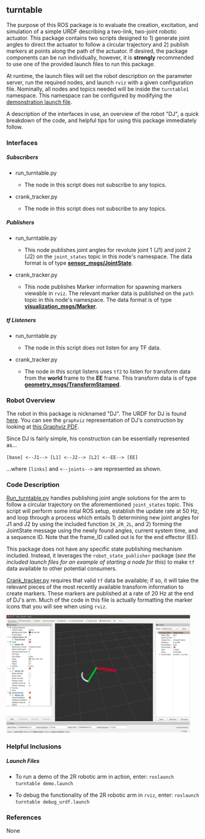 ## turntable

The purpose of this ROS package is to evaluate the creation, excitation, and simulation of a simple URDF describing a two-link, two-joint robotic actuator. This package contains two scripts designed to 1) generate joint angles to direct the actuator to follow a circular trajectory and 2) publish markers at points along the path of the actuator. If desired, the package components can be run individually, however, it is **strongly** recommended to use one of the provided launch files to run this package.

At runtime, the launch files will set the robot description on the parameter server, run the required nodes, and launch `rviz` with a given configuration file. Nominally, all nodes and topics needed will be inside the `turntable1` namespace. This namespace can be configured by modifying the [demonstration launch file](https://github.com/spieswl/turntable/blob/master/launch/demo.launch).

A description of the interfaces in use, an overview of the robot "DJ", a quick breakdown of the code, and helpful tips for using this package immediately follow.


### Interfaces
##### Subscribers
- run_turntable.py
  - The node in this script does not subscribe to any topics.

- crank_tracker.py
  - The node in this script does not subscribe to any topics.

##### Publishers
- run_turntable.py
  - This node publishes joint angles for revolute joint 1 (J1) and joint 2 (J2) on the `joint_states` topic in this node's namespace. The data format is of type **[sensor_msgs/JointState](http://docs.ros.org/api/sensor_msgs/html/msg/JointState.html)**.

- crank_tracker.py
  - This node publishes Marker information for spawning markers viewable in `rviz`. The relevant marker data is published on the `path` topic in this node's namespace. The data format is of type **[visualization_msgs/Marker](http://docs.ros.org/api/visualization_msgs/html/msg/Marker.html)**.

##### tf Listeners
- run_turntable.py
  - The node in this script does not listen for any TF data.

- crank_tracker.py
  - The node in this script listens uses `tf2` to listen for transform data from the **world** frame to the **EE** frame. This transform data is of type **[geometry_msgs/TransformStamped](http://docs.ros.org/api/geometry_msgs/html/msg/TransformStamped.html)**.


### Robot Overview

The robot in this package is nicknamed "DJ". The URDF for DJ is found [here](https://github.com/spieswl/turntable/blob/master/urdf/DJ.urdf). You can see the `graphviz` representation of DJ's construction by looking at [this Graphviz PDF](https://github.com/spieswl/turntable/blob/master/urdf/DJ.pdf).

Since DJ is fairly simple, his construction can be essentially represented as...

`[base] <--J1--> [L1] <--J2--> [L2] <--EE--> [EE]`

...where `[links]` and `<--joints-->` are represented as shown.


### Code Description

[Run_turntable.py](https://github.com/spieswl/turntable/blob/master/scripts/run_turntable.py) handles publishing joint angle solutions for the arm to follow a circular trajectory on the aforementioned `joint_states` topic. This script will perform some intial ROS setup, establish the update rate at 50 Hz, and loop through a process which entails 1) determining new joint angles for J1 and J2 by using the included function `IK_2R_2L`, and 2) forming the JointState message using the newly found angles, current system time, and a sequence ID. Note that the frame_ID called out is for the end effector (EE).

This package does not have any specific state publishing mechanism included. Instead, it leverages the `robot_state_publisher` package (*see the included launch files for an example of starting a node for this*) to make `tf` data available to other potential consumers.

[Crank_tracker.py](https://github.com/spieswl/turntable/blob/master/scripts/crank_tracker.py) requires that valid `tf` data be available; if so, it will take the relevant pieces of the most recently available transform information to create markers. These markers are published at a rate of 20 Hz at the end of DJ's arm. Much of the code in this file is actually formatting the marker icons that you will see when using `rviz`.

<img src="https://github.com/spieswl/turntable/raw/master/images/results.png" width=480/>


### Helpful Inclusions
##### Launch Files

- To run a demo of the 2R robotic arm in action, enter:
`roslaunch turntable demo.launch`

- To debug the functionality of the 2R robotic arm in `rviz`, enter:
`roslaunch turntable debug_urdf.launch`


### References

None
